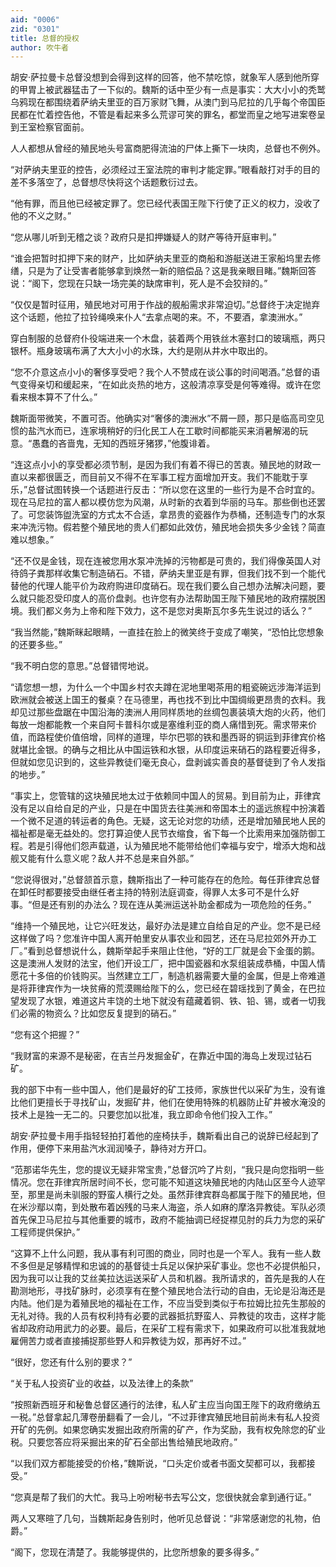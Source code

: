 ```yaml
---
aid: "0006"
zid: "0301"
title: 总督的授权
author: 吹牛者
---
```


胡安·萨拉曼卡总督没想到会得到这样的回答，他不禁吃惊，就象军人感到他所穿的甲胃上被武器猛击了一下似的。魏斯的话中至少有一点是事实：大大小小的秃鹫乌鸦现在都围绕着萨纳夫里亚的百万家财飞舞，从澳门到马尼拉的几乎每个帝国臣民都在忙着控告他，不管是看起来多么荒谬可笑的罪名，都堂而皇之地写进案卷呈到王室检察官面前。

人人都想从曾经的殖民地头号富商肥得流油的尸体上撕下一块肉，总督也不例外。

“对萨纳夫里亚的控告，必须经过王室法院的审判才能定罪。”眼看敲打对手的目的差不多落空了，总督想尽快将这个话题敷衍过去。

“他有罪，而且他已经被定罪了。您已经代表国王陛下行使了正义的权力，没收了他的不义之财。”

“您从哪儿听到无稽之谈？政府只是扣押嫌疑人的财产等待开庭审判。”

“谁会把暂时扣押下来的财产，比如萨纳夫里亚的商船和游艇送进王家船坞里去修缮，只是为了让受害者能够拿到焕然一新的赔偿品？这是我亲眼目睹。”魏斯回答说：“阁下，您现在只缺一场完美的缺席审判，死人是不会狡辩的。”

“仅仅是暂时征用，殖民地对可用于作战的舰船需求非常迫切。”总督终于决定抛弃这个话题，他拉了拉铃绳唤来仆人“去拿点喝的来。不，不要酒，拿澳洲水。”

穿白制服的总督府仆役端进来一个木盘，装着两个用铁丝木塞封口的玻璃瓶，两只银杯。瓶身玻璃布满了大大小小的水珠，大约是刚从井水中取出的。

“您不介意这点小小的奢侈享受吧？我个人不赞成在谈公事的时间喝酒。”总督的语气变得亲切和缓起来，“在如此炎热的地方，这般清凉享受是何等难得。或许在您看来根本算不了什么。”

魏斯面带微笑，不置可否。他确实对“奢侈的澳洲水”不屑一顾，那只是临高司空见惯的盐汽水而已，连家境稍好的归化民工人在工歇时间都能买来消暑解渴的玩意。“愚蠢的吝啬鬼，无知的西班牙猪猡，”他腹诽着。

“连这点小小的享受都必须节制，是因为我们有着不得已的苦衷。殖民地的财政一直以来都很匮乏，而目前又不得不在军事工程方面增加开支。我们不能耽于享乐，”总督试图转换一个话题进行反击：“所以您在这里的一些行为是不合时宜的。现在马尼拉的富人都以模仿您为风潮，从时新的衣着到华丽的马车。那些倒也还罢了。可您装饰盥洗室的方式太不合适，拿昂贵的瓷器作为恭桶，还制造专门的水泵来冲洗污物。假若整个殖民地的贵人们都如此效仿，殖民地会损失多少金钱？简直难以想象。”

“还不仅是金钱，现在连被您用水泵冲洗掉的污物都是可贵的，我们得像英国人对待鸽子粪那样收集它制造硝石。不错，萨纳夫里亚是有罪，但我们找不到一个能代替他的代理人能平价为政府购进印度硝石。现在我们要么自己想办法解决问题，要么就只能忍受印度人的高价盘剥。也许您有办法帮助国王陛下殖民地的政府摆脱困境。我们都义务为上帝和陛下效力，这不是您对奥斯瓦尔多先生说过的话么？”

“我当然能，”魏斯眯起眼睛，一直挂在脸上的微笑终于变成了嘲笑，“恐怕比您想象的还要多些。”

“我不明白您的意思。”总督错愕地说。

“请您想一想，为什么一个中国乡村农夫蹲在泥地里喝茶用的粗瓷碗远涉海洋运到欧洲就会被送上国王的餐桌？在马德里，再也找不到比中国绸缎更昂贵的衣料。我却见过那些盘踞在中国沿海的澳洲人用同样质地的丝绸包裹装填大炮的火药，他们每放一炮都能教一个来自阿卡普科尔或是塞维利亚的商人痛惜到死。需求带来价值，而路程使价值倍增，同样的道理，毕尔巴鄂的铁和墨西哥的铜运到菲律宾价格就堪比金银。的确与之相比从中国运铁和水银，从印度运来硝石的路程要近得多，但就如您见识到的，这些异教徒们毫无良心，盘剥诚实善良的基督徒到了令人发指的地步。”

“事实上，您管辖的这块殖民地太过于依赖同中国人的贸易。到目前为止，菲律宾没有足以自给自足的产业，只是在中国货去往美洲和帝国本土的遥远旅程中扮演着一个微不足道的转运者的角色。无疑，这无论对您的功绩，还是增加殖民地人民的福祉都是毫无益处的。您打算迫使人民节衣缩食，省下每一个比索用来加强防御工程。若是引得他们怨声载道，认为殖民地不能带给他们幸福与安宁，增添大炮和战舰又能有什么意义呢？敌人并不总是来自外部。”

“您说得很对，”总督颔首示意，魏斯指出了一种可能存在的危险。每任菲律宾总督在卸任时都要接受由继任者主持的特别法庭调查，得罪人太多可不是什么好事。“但是还有别的办法么？现在连从美洲运送补助金都成为一项危险的任务。”

“维持一个殖民地，让它兴旺发达，最好办法是建立自给自足的产业。您不是已经这样做了吗？您准许中国人离开帕里安从事农业和园艺，还在马尼拉郊外开办工厂。”看到总督想说什么，魏斯举起手来阻止住他，“好的工厂就是会下金蛋的鹅。这是澳洲人发财的法宝，他们开设工厂，把中国瓷器和水泵组装成恭桶，中国人情愿花十多倍的价钱购买。当然建立工厂，制造机器需要大量的金属，但是上帝难道是将菲律宾作为一块贫瘠的荒漠赐给陛下的么，您已经在碧瑶找到了黄金，在巴拉望发现了水银，难道这片丰饶的土地下就没有蕴藏着铜、铁、铅、锡，或者一切我们必需的物资么？比如您反复提到的硝石。”

“您有这个把握？”

“我财富的来源不是秘密，在吉兰丹发掘金矿，在靠近中国的海岛上发现过钻石矿。

我的部下中有一些中国人，他们是最好的矿工技师，家族世代以采矿为生，没有谁比他们更擅长于寻找矿山，发掘矿井，他们在使用特殊的机器防止矿井被水淹没的技术上是独一无二的。只要您加以批准，我立即命令他们投入工作。”

胡安·萨拉曼卡用手指轻轻拍打着他的座椅扶手，魏斯看出自己的说辞已经起到了作用，便停下来用盐汽水润润嗓子，静待对方开口。

“范那诺华先生，您的提议无疑非常宝贵，”总督沉吟了片刻，“我只是向您指明一些情况。您在菲律宾所居时间不长，您可能不知道这块殖民地的内陆山区至今人迹罕至，那里是尚未驯服的野蛮人横行之处。虽然菲律宾群岛都属于陛下的殖民地，但在米沙鄢以南，到处散布着凶残的马来人海盗，杀人如麻的摩洛异教徒。军队必须首先保卫马尼拉与其他重要的城市，政府不能抽调已经捉襟见肘的兵力为您的采矿工程师提供保护。”

“这算不上什么问题，我从事有利可图的商业，同时也是一个军人。我有一些人数不多但是足够精悍和忠诚的的基督徒士兵足以保护采矿事业。您也不必提供船只，因为我可以让我的艾丝美拉达运送采矿人员和机器。我所请求的，首先是我的人在勘测地形，寻找矿脉时，必须享有在整个殖民地合法行动的自由，无论是沿海还是内陆。他们是为着殖民地的福祉在工作，不应当受到类似于布拉姆比拉先生那般的无礼对待。我的人员有权利持有必要的武器抵抗野蛮人、异教徒的攻击，这样才能省却政府动用武力的必要。最后，在采矿工程有需求下，如果政府可以批准我就地雇佣苦力或者直接捕捉那些野人和异教徒为奴，那再好不过。”

“很好，您还有什么别的要求？”

“关于私人投资矿业的收益，以及法律上的条款”

“按照新西班牙和秘鲁总督区通行的法律，私人矿主应当向国王陛下的政府缴纳五一税。”总督拿起几薄卷册翻看了一会儿，“不过菲律宾殖民地目前尚未有私人投资开矿的先例。如果您确实发掘出政府所需的矿产，作为奖励，我有权免除您的矿业税。只要您答应将采掘出来的矿石全部出售给殖民地政府。”

“以我们双方都能接受的价格，”魏斯说，“口头定价或者书面文契都可以，我都接受。”

“您真是帮了我们的大忙。我马上吩咐秘书去写公文，您很快就会拿到通行证。”

两人又寒暄了几句，当魏斯起身告别时，他听见总督说：“非常感谢您的礼物，伯爵。”

“阁下，您现在清楚了。我能够提供的，比您所想象的要多得多。”
